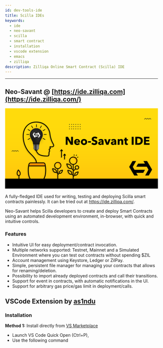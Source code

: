 ```yaml
---
id: dev-tools-ide
title: Scilla IDEs
keywords:
  - ide
  - neo-savant
  - scilla
  - smart contract
  - installation
  - vscode extension
  - emacs
  - zilliqa
description: Zilliqa Online Smart Contract (Scilla) IDE
---
```


---

## Neo-Savant @ [https://ide.zilliqa.com](https://ide.zilliqa.com/)

!["Faucet"](/assets/img/dev-dapps/tools/neosavant.png)

A fully-fledged IDE used for writing, testing and deploying Scilla smart
contracts painlessly. It can be tried out at https://ide.zilliqa.com/.

Neo-Savant helps Scilla developers to create and deploy Smart Contracts using an
automated development environment, in-browser, with quick and intuitive
controls.

### Features

- Intuitive UI for easy deployment/contract invocation.
- Multiple networks supported: Testnet, Mainnet and a Simulated Environment
  where you can test out contracts without spending $ZIL
- Account management using Keystore, Ledger or ZilPay.
- Simple, persistent file manager for managing your contracts that allows for
  renaming/deletion.
- Possibility to import already deployed contracts and call their transitions.
- Support for event in contracts, with automatic notifications in the UI.
- Support for arbitrary gas price/gas limit in deployment/calls.

## VSCode Extension by [as1ndu](https://marketplace.visualstudio.com/publishers/as1ndu)

### Installation

**Method 1:** Install directly from
[VS Marketplace](https://marketplace.visualstudio.com/items?itemName=as1ndu.scilla)

- Launch VS Code Quick Open (Ctrl+P),
- Use the following command
